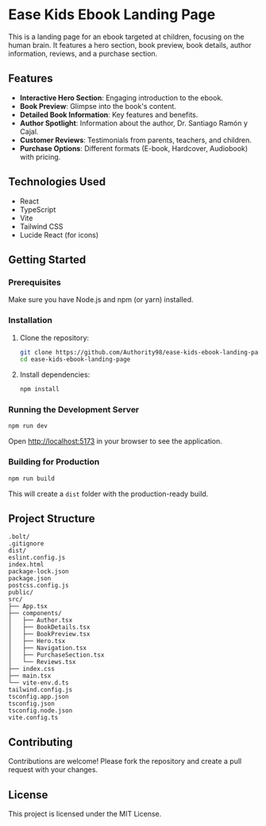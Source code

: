 # Ease Kids Ebook Landing Page

This is a landing page for an ebook targeted at children, focusing on the human brain. It features a hero section, book preview, book details, author information, reviews, and a purchase section.

## Features

- **Interactive Hero Section**: Engaging introduction to the ebook.
- **Book Preview**: Glimpse into the book's content.
- **Detailed Book Information**: Key features and benefits.
- **Author Spotlight**: Information about the author, Dr. Santiago Ramón y Cajal.
- **Customer Reviews**: Testimonials from parents, teachers, and children.
- **Purchase Options**: Different formats (E-book, Hardcover, Audiobook) with pricing.

## Technologies Used

- React
- TypeScript
- Vite
- Tailwind CSS
- Lucide React (for icons)

## Getting Started

### Prerequisites

Make sure you have Node.js and npm (or yarn) installed.

### Installation

1. Clone the repository:
   ```bash
   git clone https://github.com/Authority98/ease-kids-ebook-landing-page.git
   cd ease-kids-ebook-landing-page
   ```
2. Install dependencies:
   ```bash
   npm install
   ```

### Running the Development Server

```bash
npm run dev
```

Open [http://localhost:5173](http://localhost:5173) in your browser to see the application.

### Building for Production

```bash
npm run build
```

This will create a `dist` folder with the production-ready build.

## Project Structure

```
.bolt/
.gitignore
dist/
eslint.config.js
index.html
package-lock.json
package.json
postcss.config.js
public/
src/
├── App.tsx
├── components/
│   ├── Author.tsx
│   ├── BookDetails.tsx
│   ├── BookPreview.tsx
│   ├── Hero.tsx
│   ├── Navigation.tsx
│   ├── PurchaseSection.tsx
│   └── Reviews.tsx
├── index.css
├── main.tsx
└── vite-env.d.ts
tailwind.config.js
tsconfig.app.json
tsconfig.json
tsconfig.node.json
vite.config.ts
```

## Contributing

Contributions are welcome! Please fork the repository and create a pull request with your changes.

## License

This project is licensed under the MIT License.